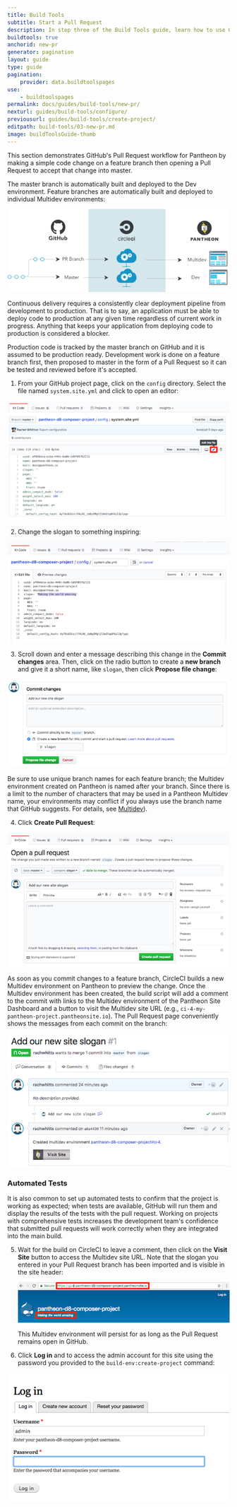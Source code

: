 ```yaml
---
title: Build Tools
subtitle: Start a Pull Request
description: In step three of the Build Tools guide, learn how to use GitHub as part of your workflow.
buildtools: true
anchorid: new-pr
generator: pagination
layout: guide
type: guide
pagination:
    provider: data.buildtoolspages
use:
    - buildtoolspages
permalink: docs/guides/build-tools/new-pr/
nexturl: guides/build-tools/configure/
previousurl: guides/build-tools/create-project/
editpath: build-tools/03-new-pr.md
image: buildToolsGuide-thumb
---
```

This section demonstrates GitHub's Pull Request workflow for Pantheon by making a simple code change on a feature branch then opening a Pull Request to accept that change into master.

The master branch is automatically built and deployed to the Dev environment. Feature branches are automatically built and deployed to individual Multidev environments:

![Continuous delivery diagram](../../../docs/assets/images/pr-workflow/github-circle-pantheon.png)


<Accordion title="Continuous Delivery" id="understand-cd" icon="lightbulb">

Continuous delivery requires a consistently clear deployment pipeline from development to production. That is to say, an application must be able to deploy code to production at any given time regardless of current work in progress. Anything that keeps your application from deploying code to production is considered a blocker.

Production code is tracked by the master branch on GitHub and it is assumed to be production ready. Development work is done on a feature branch first, then proposed to master in the form of a Pull Request so it can be tested and reviewed before it's accepted.

</Accordion>


1. From your GitHub project page, click on the `config` directory. Select the file named `system.site.yml` and click <span class="glyphicon glyphicon-pencil"></span> to open an editor:

  ![system.site.yml Configuration](../../../docs/assets/images/pr-workflow/system-site-config.png)

2. Change the slogan to something inspiring:

  ![Edit slogan](../../../docs/assets/images/pr-workflow/edit-slogan.png)

3. Scroll down and enter a message describing this change in the **Commit changes** area. Then, click on the radio button to create a **new branch** and give it a short name, like `slogan`, then click **Propose file change**:

  ![Create slogan branch](../../../docs/assets/images/pr-workflow/create-slogan-branch.png)


  <Accordion title="Branch Naming Conventions" id="understand-branch-names" icon="lightbulb">

  Be sure to use unique branch names for each feature branch; the Multidev environment created on Pantheon is named after your branch. Since there is a limit to the number of characters that may be used in a Pantheon Multidev name, your environments may conflict if you always use the branch name that GitHub suggests. For details, see [Multidev](/multidev/#what-are-the-naming-conventions-for-branches)).

  </Accordion>


4. Click **Create Pull Request**:

  ![Slogan Pull Request](../../../docs/assets/images/pr-workflow/slogan-pull-request.png)

  <Accordion title="Builds" id="understand-builds" icon="watch">

  As soon as you commit changes to a feature branch, CircleCI builds a new Multidev environment on Pantheon to preview the change. Once the Multidev environment has been created, the build script will add a comment to the commit with links to the Multidev environment of the Pantheon Site Dashboard and a button to visit the Multidev site URL (e.g., `ci-4-my-pantheon-project.pantheonsite.io`). The Pull Request page conveniently shows the messages from each commit on the branch:

  ![Passed Pull Request](../../../docs/assets/images/pr-workflow/slogan-pr-starting.png)

  ### Automated Tests
  It is also common to set up automated tests to confirm that the project is working as expected; when tests are available, GitHub will run them and display the results of the tests with the pull request. Working on projects with comprehensive tests increases the development team's confidence that submitted pull requests will work correctly when they are integrated into the main build.

  </Accordion>

5. Wait for the build on CircleCI to leave a comment, then click on the **Visit Site** button to access the Multidev site URL. Note that the slogan you entered in your Pull Request branch has been imported and is visible in the site header:

    ![Site initial login](../../../docs/assets/images/pr-workflow/pr-slogan-site.png)

    This Multidev environment will persist for as long as the Pull Request remains open in GitHub.

6. Click **Log in** and to access the admin account for this site using the password you provided to the `build-env:create-project` command:

  ![Site admin log in](../../../docs/assets/images/pr-workflow/admin-log-in.png)
